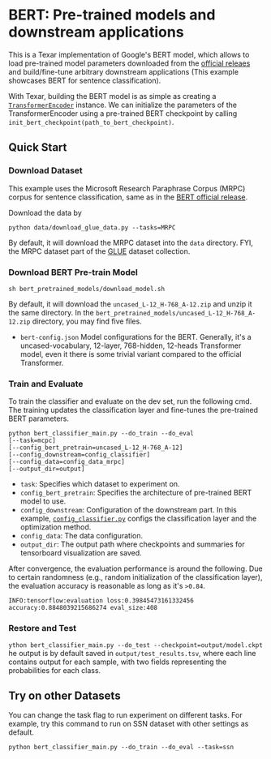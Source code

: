 # BERT: Pre-trained models and downstream applications

This is a Texar implementation of Google's BERT model, which allows to load pre-trained model parameters downloaded from the [official releaes](https://github.com/google-research/bert) and build/fine-tune arbitrary downstream applications (This example showcases BERT for sentence classification).

With Texar, building the BERT model is as simple as creating a [`TransformerEncoder`](https://texar.readthedocs.io/en/latest/code/modules.html#transformerencoder) instance. We can initialize the parameters of the TransformerEncoder using a pre-trained BERT checkpoint by calling `init_bert_checkpoint(path_to_bert_checkpoint)`. 

## Quick Start

### Download Dataset

This example uses the Microsoft Research Paraphrase Corpus (MRPC) corpus for sentence classification, same as in the [BERT official release](https://github.com/google-research/bert#sentence-and-sentence-pair-classification-tasks). 

Download the data by
```
python data/download_glue_data.py --tasks=MRPC
```
By default, it will download the MRPC dataset into the `data` directory. FYI, the MRPC dataset part of the [GLUE](https://gluebenchmark.com/tasks) dataset collection.

### Download BERT Pre-train Model

```
sh bert_pretrained_models/download_model.sh
```
By default, it will download the `uncased_L-12_H-768_A-12.zip` and unzip it the same directory.
In the `bert_pretrained_models/uncased_L-12_H-768_A-12.zip` directory, you may find five files.
- `bert-config.json` Model configurations for the BERT. Generally, it's a uncased-vocabulary, 12-layer, 768-hidden, 12-heads Transformer model, even it there is some trivial variant compared to the official Transformer.

### Train and Evaluate
To train the classifier and evaluate on the dev set, run the following cmd. The training updates the classification layer and fine-tunes the pre-trained BERT parameters.
```
python bert_classifier_main.py --do_train --do_eval
[--task=mcpc]
[--config_bert_pretrain=uncased_L-12_H-768_A-12]
[--config_downstream=config_classifier]
[--config_data=config_data_mrpc]
[--output_dir=output] 
```
- `task`: Specifies which dataset to experiment on.
- `config_bert_pretrain`: Specifies the architecture of pre-trained BERT model to use.
- `config_downstream`: Configuration of the downstream part. In this example, [`config_classifier.py`](https://github.com/haoransh/texar_private/blob/master/examples/bert/config_classifier.py) configs the classification layer and the optimization method.
- `config_data`: The data configuration.
- `output_dir`: The output path where checkpoints and summaries for tensorboard visualization are saved.

After convergence, the evaluation performance is around the following. Due to certain randomness (e.g., random initialization of the classification layer), the evaluation accuracy is reasonable as long as it's `>0.84`.
```
INFO:tensorflow:evaluation loss:0.39845473161332456 accuracy:0.8848039215686274 eval_size:408
```

### Restore and Test
``
ython bert_classifier_main.py --do_test --checkpoint=output/model.ckpt
``
he output is by default saved in `output/test_results.tsv`, where each line contains output for each sample, with two fields representing the probabilities for each class.


## Try on other Datasets

You can change the task flag to run experiment on different tasks.
For example, try this command to run on SSN dataset with other settings as default.
```
python bert_classifier_main.py --do_train --do_eval --task=ssn
```

